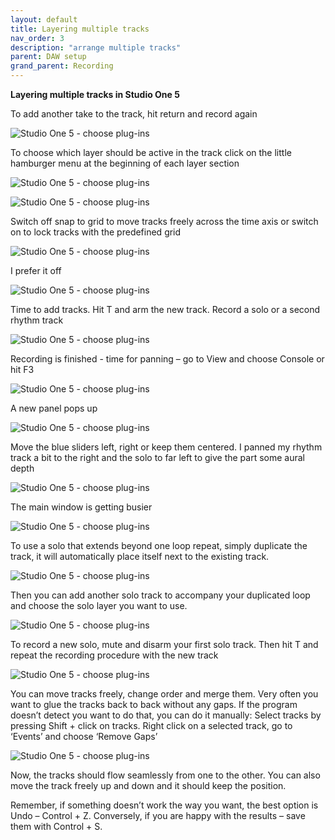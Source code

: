 ```yaml
---
layout: default
title: Layering multiple tracks
nav_order: 3
description: "arrange multiple tracks"
parent: DAW setup
grand_parent: Recording
---
```


**Layering multiple tracks in Studio One 5**

To add another take to the track, hit return and record again

 ![Studio One 5 - choose plug-ins](../../../assets/images/so5_20_tracktake.png)

To choose which layer should be active in the track click on the little hamburger menu at the beginning of each layer section

 ![Studio One 5 - choose plug-ins](../../../assets/images/so5_21_takeham.png)

 ![Studio One 5 - choose plug-ins](../../../assets/images/so5_22_takehamcut.png)

Switch off snap to grid to move tracks freely across the time axis or switch on to lock tracks with the predefined grid

 ![Studio One 5 - choose plug-ins](../../../assets/images/so5_23_snaptogrid.png)

I prefer it off

 ![Studio One 5 - choose plug-ins](../../../assets/images/so5_24_gridoff.png)

Time to add tracks. Hit T and arm the new track. Record a solo or a second rhythm track

 ![Studio One 5 - choose plug-ins](../../../assets/images/so5_25_armsolo.png)

Recording is finished - time for panning – go to View and choose Console or hit F3

 ![Studio One 5 - choose plug-ins](../../../assets/images/so5_26_consoleview.png)

A new panel pops up

 ![Studio One 5 - choose plug-ins](../../../assets/images/so5_27_consoletracks.png)

Move the blue sliders left, right or keep them centered. I panned my rhythm track a bit to the right and the solo to far left to give the part some aural depth

 ![Studio One 5 - choose plug-ins](../../../assets/images/so5_28_sliders.png)

The main window is getting busier

 ![Studio One 5 - choose plug-ins](../../../assets/images/so5_29_multitrack.png)


To use a solo that extends beyond one loop repeat, simply duplicate the track, it will automatically place itself next to the existing track.

 ![Studio One 5 - choose plug-ins](../../../assets/images/so5_30_dup1.png)

Then you can add another solo track to accompany your duplicated loop and choose the solo layer you want to use.

![Studio One 5 - choose plug-ins](../../../assets/images/so5_31_dup2.png)

To record a new solo, mute and disarm your first solo track. Then hit T and repeat the recording procedure with the new track 

![Studio One 5 - choose plug-ins](../../../assets/images/so5_32_mute.png)

You can move tracks freely, change order and merge them. Very often you want to glue the tracks back to back without any gaps. If the program doesn’t detect you want to do that, you can do it manually: Select tracks by pressing Shift + click on tracks. Right click on a selected track, go to ‘Events’ and choose ‘Remove Gaps’

![Studio One 5 - choose plug-ins](../../../assets/images/so5_33_gaps.png)

Now, the tracks should flow seamlessly from one to the other. You can also move the track freely up and down and it should keep the position. 

Remember, if something doesn’t work the way you want, the best option is Undo – Control + Z. Conversely, if you are happy with the results – save them with Control + S.















